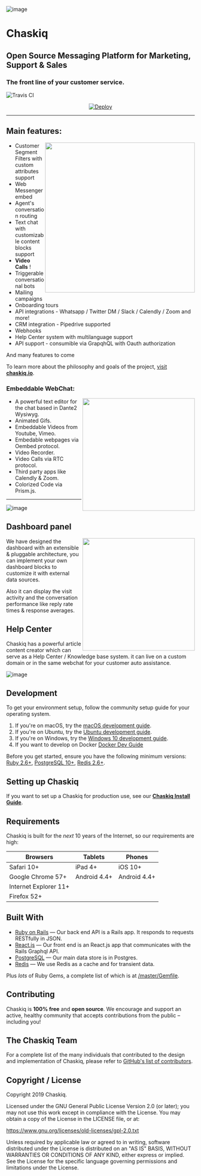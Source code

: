 
![image](https://user-images.githubusercontent.com/11976/81771025-eaefe780-94af-11ea-881b-ad7910536fee.png)

# Chaskiq 
## Open Source Messaging Platform for Marketing, Support & Sales
### The front line of your customer service.

<img alt="Travis CI" src="https://travis-ci.org/chaskiq/chaskiq.svg?branch=master"/>

<br/>

<p align="center">
  <a href="https://heroku.com/deploy?template=https://github.com/chaskiq/chaskiq/tree/master" alt="Deploy to Heroku">
     <img alt="Deploy" src="https://www.herokucdn.com/deploy/button.svg"/>
  </a>
</p>


----

## Main features:

<img align="right" width="400" height="auto" src="https://user-images.githubusercontent.com/11976/81771031-f17e5f00-94af-11ea-9e2b-4df8128dfa6d.png">

- Customer Segment Filters with custom attributes support
- Web Messenger embed
- Agent's conversation routing
- Text chat with customizable content blocks support
- **Video Calls** !
- Triggerable conversational bots
- Mailing campaigns
- Onboarding tours
- API integrations - Whatsapp / Twitter DM / Slack / Calendly / Zoom and more!
- CRM integration - Pipedrive supported
- Webhooks
- Help Center system with multilanguage support
- API support - consumible via GrapqhQL with Oauth authorization

And many features to come

To learn more about the philosophy and goals of the project, [visit **chaskiq.io**](https://www.chaskiq.io).


### Embeddable WebChat:

<img align="right" width="300" height="auto" src="https://user-images.githubusercontent.com/11976/81771091-14107800-94b0-11ea-98a8-a714b0290f66.png">

- A powerful text editor for the chat based in Dante2 Wysiwyg.
- Animated Gifs.
- Embeddable Videos from Youtube, Vimeo.
- Embedable webpages via Oembed protocol.
- Video Recorder.
- Video Calls via RTC protocol.
- Third party apps like Calendly & Zoom.
- Colorized Code via Prism.js.

<hr>

![image](https://user-images.githubusercontent.com/11976/81775079-095ae080-94ba-11ea-9992-bce7f34e3ff0.png)

## Dashboard panel

<img align="right" width="300" height="auto" src="https://user-images.githubusercontent.com/11976/81775425-d5cc8600-94ba-11ea-90e2-bac4c8fa8d16.png">

We have designed the dashboard with an extensible & pluggable architecture, you can implement your own dashboard blocks to customize it with external data sources.

Also it can display the visit activity and the conversation performance like reply rate times & response averages.


## Help Center

Chaskiq has a powerful article content creator which can serve as a Help Center / Knowledge base system. it can live on a custom domain or in the same webchat for your customer auto assistance.

![image](https://user-images.githubusercontent.com/11976/81776113-33150700-94bc-11ea-84c7-86a694c13885.png)


## Development

To get your environment setup, follow the community setup guide for your operating system.

1. If you're on macOS, try the [macOS development guide](https://dev.chaskiq.io/en/articles/installation-on-mac).
1. If you're on Ubuntu, try the [Ubuntu development guide](https://dev.chaskiq.io/en/articles/install-chaskiq-on-ubuntu-for-development).
1. If you're on Windows, try the [Windows 10 development guide](https://dev.chaskiq.io/en/articles/install-discourse-on-windows-10-for-development).
1. If you want to develop on Docker [Docker Dev Guide](https://dev.chaskiq.io/en/articles/docker-for-development)


Before you get started, ensure you have the following minimum versions: [Ruby 2.6+](https://www.ruby-lang.org/en/downloads/), [PostgreSQL 10+](https://www.postgresql.org/download/), [Redis 2.6+](https://redis.io/download).

## Setting up Chaskiq

If you want to set up a Chaskiq for production use, see our [**Chaskiq Install Guide**](https://dev.chaskiq.io/en/collections/production-configuration).

## Requirements

Chaskiq is built for the *next* 10 years of the Internet, so our requirements are high:

| Browsers              | Tablets      | Phones       |
| --------------------- | ------------ | ------------ |
| Safari 10+            | iPad 4+      | iOS 10+      |
| Google Chrome 57+     | Android 4.4+ | Android 4.4+ |
| Internet Explorer 11+ |              |              |
| Firefox 52+           |              |              |

## Built With

- [Ruby on Rails](https://github.com/rails/rails) &mdash; Our back end API is a Rails app. It responds to requests RESTfully in JSON.
- [React.js](https://github.com/react/react.js) &mdash; Our front end is an React.js app that communicates with the Rails Graphql API.
- [PostgreSQL](https://www.postgresql.org/) &mdash; Our main data store is in Postgres.
- [Redis](https://redis.io/) &mdash; We use Redis as a cache and for transient data.

Plus *lots* of Ruby Gems, a complete list of which is at [/master/Gemfile](https://github.com/chaskiq/chaskiq/blob/master/Gemfile).

## Contributing

Chaskiq is **100% free** and **open source**. We encourage and support an active, healthy community that
accepts contributions from the public &ndash; including you!

## The Chaskiq Team

For a complete list of the many individuals that contributed to the design and implementation of Chaskiq, please refer to [GitHub's list of contributors](https://github.com/chaskiq/chaskiq/contributors).

## Copyright / License

Copyright 2019 Chaskiq.

Licensed under the GNU General Public License Version 2.0 (or later);
you may not use this work except in compliance with the License.
You may obtain a copy of the License in the LICENSE file, or at:

   https://www.gnu.org/licenses/old-licenses/gpl-2.0.txt

Unless required by applicable law or agreed to in writing, software
distributed under the License is distributed on an "AS IS" BASIS,
WITHOUT WARRANTIES OR CONDITIONS OF ANY KIND, either express or implied.
See the License for the specific language governing permissions and
limitations under the License.
